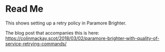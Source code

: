 # Read Me

This shows setting up a retry policy in Paramore Brighter.

The blog post that accompanies this is here: https://colinmackay.scot/2018/03/02/paramore-brighter-with-quality-of-service-retrying-commands/

